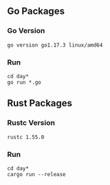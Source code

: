 ## Go Packages

### Go Version

```
go version go1.17.3 linux/amd64
```
### Run

```
cd day*
go run *.go
```

## Rust Packages

### Rustc Version

```
rustc 1.55.0
```

### Run

```
cd day*
cargo run --release
```
